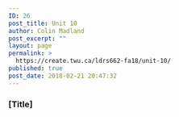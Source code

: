 ```yaml
---
ID: 26
post_title: Unit 10
author: Colin Madland
post_excerpt: ""
layout: page
permalink: >
  https://create.twu.ca/ldrs662-fa18/unit-10/
published: true
post_date: 2018-02-21 20:47:32
---
```

### [Title]